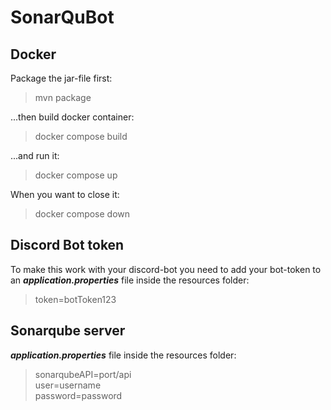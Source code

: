 # SonarQuBot

## Docker

Package the jar-file first:

> mvn package

...then build docker container:

> docker compose build

...and run it:

> docker compose up

When you want to close it:

> docker compose down

## Discord Bot token

To make this work with your discord-bot you need to add your bot-token to an ***application.properties*** file inside the resources folder:

> token=botToken123

## Sonarqube server

 ***application.properties*** file inside the resources folder:

> sonarqubeAPI=port/api<br>
> user=username<br>
> password=password
